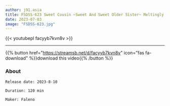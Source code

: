 ```yaml
---
author: j91.asia
title: FSDSS-623 Sweet Cousin ~Sweet And Sweet Older Sister~ Meltingly Sweet Dirty Talk Sex With My Older Sister Who Treats Me Like A C***d Moe Amatsuka
date: 2023-07-03
image: "FSDSS-623.jpg"
---
```



{{< youtubepl facyyb7kvn8v >}}
___

{{% button href="https://streamsb.net/d/facyyb7kvn8v" icon="fas fa-download" %}}download this video{{% /button %}}
### About

`Release date: 2023-8-10`

`Duration: 120 min`

`Maker:	Faleno`
